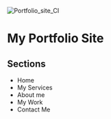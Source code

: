 ![Portfolio_site_CI](https://github.com/thedavyloper/portfolio_site/workflows/Portfolio_site_CI/badge.svg?branch=master)

# My Portfolio Site

## Sections

* Home  
* My Services  
* About me  
* My Work  
* Contact Me

